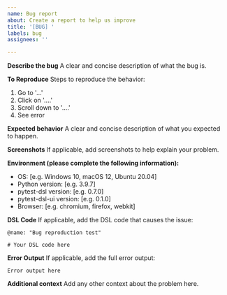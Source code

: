 ```yaml
---
name: Bug report
about: Create a report to help us improve
title: '[BUG] '
labels: bug
assignees: ''

---
```


**Describe the bug**
A clear and concise description of what the bug is.

**To Reproduce**
Steps to reproduce the behavior:
1. Go to '...'
2. Click on '....'
3. Scroll down to '....'
4. See error

**Expected behavior**
A clear and concise description of what you expected to happen.

**Screenshots**
If applicable, add screenshots to help explain your problem.

**Environment (please complete the following information):**
 - OS: [e.g. Windows 10, macOS 12, Ubuntu 20.04]
 - Python version: [e.g. 3.9.7]
 - pytest-dsl version: [e.g. 0.7.0]
 - pytest-dsl-ui version: [e.g. 0.1.0]
 - Browser: [e.g. chromium, firefox, webkit]

**DSL Code**
If applicable, add the DSL code that causes the issue:

```dsl
@name: "Bug reproduction test"

# Your DSL code here
```

**Error Output**
If applicable, add the full error output:

```
Error output here
```

**Additional context**
Add any other context about the problem here.
